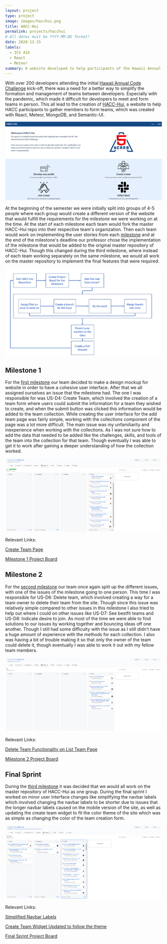 ```yaml
---
layout: project
type: project
image: images/hacchui.png
title: HACC-Hui
permalink: projects/hacchui
# All dates must be YYYY-MM-DD format!
date: 2020-12-15
labels:
  - ICS 414
  - React
  - Meteor
summary: A website developed to help participants of the Hawaii Annual Code Challenge with team formation.
---
```


With over 200 developers attending the initial <a href="https://hacc.hawaii.gov/">Hawaii Annual Code Challenge</a> kick-off, there was a need for a better way to simplify the formation and management of teams between developers. Especially with the pandemic, which made it difficult for developers to meet and form teams in person. This all lead to the creation of <a href="https://hacchui.ics.hawaii.edu/#/">HACC-Hui</a>, a website to help HACC participants to gather members to form teams, which was created with React, Meteor, MongoDB, and Semantic-UI.

<img class="ui image" src="../images/hacchuilanding.png">

At the beginning of the semester we were initially split into groups of 4-5 people where each group would create a different version of the website that would fulfill the requirements for the milestone we were working on at the time. At the start of each milestone each team would fork the master HACC-Hui repo into their respective team's organization. Then each team would work on implementing the user stories from each <a href="https://hacc-hui.github.io/docs/requirements/milestone1/">milestone</a> and at the end of the milestone's deadline our professor chose the implementation of the milestone that would be added to the original master repository of HACC-Hui. Though this changed during the third milestone, where instead of each team working separately on the same milestone, we would all work on the master repository to implement the final features that were required.

<img class="ui image" src="../images/MilestoneFlow.png">

## Milestone 1

For the <a href="https://hacc-hui.github.io/docs/requirements/milestone1">first milestone</a> our team decided to make a design mockup for website in order to have a cohesive user interface. After that we all assigned ourselves an issue that the milestone had. The one I was responsible for was US-D4: Create Team, which involved the creation of a team form where users could submit the information for a team they wished to create, and when the submit button was clicked this information would be added to the team collection. While creating the user interface for the add team page was fairly simple, working with the collections component of the page was a lot more difficult. The main issue was my unfamiliarity and inexperience when working with the collections. As I was not sure how to add the data that needed to be added like the challenges, skills, and tools of the team into the collection for that team. Though eventually I was able to get it to work after gaining a deeper understanding of how the collection worked.

<img class="ui image" src="../images/milestone1.png">

Relevant Links:

<a href="https://github.com/Team-CCC/HACC-Hui/blob/issue-3/app/imports/ui/pages/CreateTeam.jsx">Create Team Page</a>

<a href="https://github.com/Team-CCC/HACC-Hui/projects/1">Milestone 1 Project Board</a>

## Milestone 2

For the <a href="https://hacc-hui.github.io/docs/requirements/milestone2">second milestone</a> our team once again split up the different issues, with one of the issues of the milestone going to one person. This time I was responsible for US-D6: Delete team, which involved creating a way for a team owner to delete their team from the site. Though since this issue was relatively simple compared to other issues in this milestone I also tried to help out where I could on other issues like US-D7: See bestfit teams and US-D8: Indicate desire to join. As most of the time we were able to find solutions to our issues by working together and bouncing ideas off one another. Though I still had some difficulty with the issue as I still didn't have a huge amount of experience with the methods for each collection. I also was having a bit of trouble making it so that only the owner of the team could delete it, though eventually I was able to work it out with my fellow team members.

<img class="ui image" src="../images/milestone2.png">

Relevant Links: 

<a href="https://github.com/Team-CCC/HACC-Hui/blob/issue-07/app/imports/ui/components/developer/ListTeamExampleWidget.jsx">Delete Team Functionality on List Team Page</a>

<a href="https://github.com/Team-CCC/HACC-Hui/projects/2">Milestone 2 Project Board</a>

## Final Sprint

During the <a href="https://hacc-hui.github.io/docs/requirements/milestone3">third milestone</a> it was decided that we would all work on the master repository of HACC-Hui as one group. During the final sprint I worked on minor user interface changes like simplifying the navbar labels which involved changing the navbar labels to be shorter due to issues that the longer navbar labels caused on the mobile version of the site, as well as updating the create team widget to fit the color theme of the site which was as simple as changing the color of the team creation form. 

<img class="ui image" src="../images/finalsprint.png">

Relevant Links:

<a href="https://github.com/HACC-Hui/HACC-Hui/blob/issue-102/app/imports/ui/components/NavBar.jsx">Simplified Navbar Labels</a>

<a href="https://github.com/HACC-Hui/HACC-Hui/blob/issue-28/app/imports/ui/pages/participant/TeamCreation.jsx">Create Team Widget Updated to follow the theme</a>

<a href="https://github.com/HACC-Hui/HACC-Hui/projects/1">Final Sprint Project Board</a>


